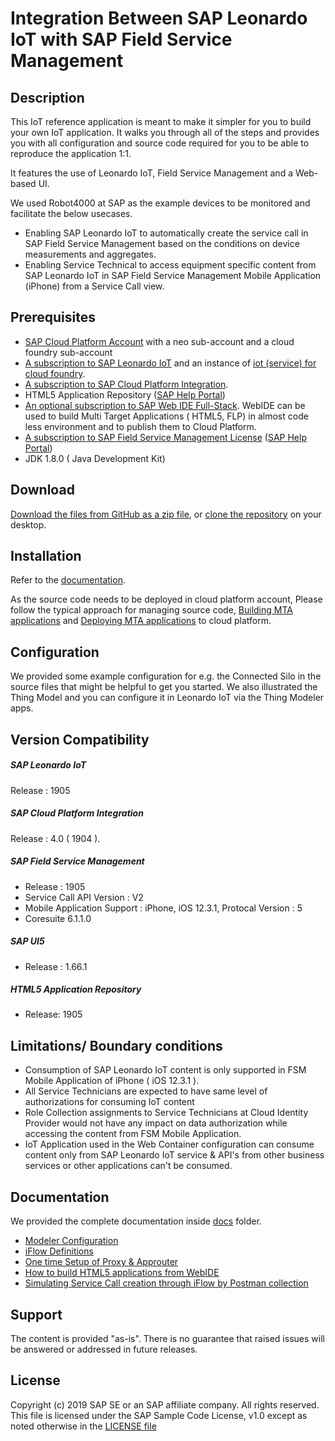 # Integration Between SAP Leonardo IoT with SAP Field Service Management

## Description

This IoT reference application is meant to make it simpler for you to build your own IoT application. It walks you through all of the steps and provides you with all configuration and source code required for you to be able to reproduce the application 1:1.

It features the use of Leonardo IoT, Field Service Management and a Web-based UI.

We used Robot4000 at SAP as the example devices to be monitored and facilitate the below usecases.

* Enabling SAP Leonardo IoT to automatically create the service call in SAP Field Service Management based on the conditions on device measurements and aggregates.
* Enabling Service Technical to access equipment specific content from SAP Leonardo IoT in SAP Field Service Management Mobile Application (iPhone) from a Service Call view.

## Prerequisites
* [SAP Cloud Platform Account](https://cloudplatform.sap.com/index.html) with a neo sub-account and a cloud foundry sub-account
* [A subscription to SAP Leonardo IoT](https://cloudplatform.sap.com/capabilities/product-info.SAP-Leonardo-Internet-of-Things.1e3dd0d0-a355-4a0a-bc3e-36285eae4cbe.html) and an instance of [iot (service) for cloud foundry](https://help.sap.com/viewer/2f1daa938df84fd090fa2a4da6e4bc05/Cloud/en-US). 
* [A subscription to SAP Cloud Platform Integration](https://cloudplatform.sap.com/capabilities/product-info.SAP-Cloud-Platform-Integration.cceaaf2b-8ceb-4773-9044-6d8dad7a12eb.html).
* HTML5 Application Repository ([SAP Help Portal](https://help.sap.com/viewer/65de2977205c403bbc107264b8eccf4b/Cloud/en-US/11d77aa154f64c2e83cc9652a78bb985.html))  
* [An optional subscription to SAP Web IDE Full-Stack](https://cloudplatform.sap.com/capabilities/technical-asset-info.SAP-Web-IDE-Full-Stack.52fdf566-8709-41ef-bfa4-2aabcd33a865.html). WebIDE can be used to build Multi Target Applications ( HTML5, FLP) in almost code less environment and to publish them to Cloud Platform.
* [A subscription to SAP Field Service Management License](https://www.sap.com/products/field-service-management.html) ([SAP Help Portal](https://help.sap.com/viewer/product/SAP%20Field%20Service%20Management/Castor/en-US))
* JDK 1.8.0 ( Java Development Kit)
## Download

[Download the files from GitHub as a zip file](../../archive/master.zip), or [clone the repository](https://help.github.com/articles/cloning-a-repository/) on your desktop.

## Installation

Refer to the [documentation](#documentation).

As the source code needs to be deployed in cloud platform account, Please follow the typical approach for managing source code, [Building MTA applications](https://help.sap.com/viewer/58746c584026430a890170ac4d87d03b/Cloud/en-US/9f778dba93934a80a51166da3ec64a05.html) and [Deploying MTA applications](https://github.com/cloudfoundry-incubator/multiapps-cli-plugin#usage) to cloud platform. 

## Configuration

We provided some example configuration for e.g. the Connected Silo in the source files that might be helpful to get you started. We also illustrated the Thing Model and you can configure it in Leonardo IoT via the Thing Modeler apps.

## Version Compatibility
##### SAP Leonardo IoT
Release : 1905

##### SAP Cloud Platform Integration
Release : 4.0 ( 1904 ).


##### SAP Field Service Management 
- Release : 1905
- Service Call API Version : V2
- Mobile Application Support : iPhone, iOS 12.3.1, Protocal Version : 5
- Coresuite 6.1.1.0

##### SAP UI5
* Release : 1.66.1

##### HTML5 Application Repository
- Release: 1905

## Limitations/ Boundary conditions
- Consumption of SAP Leonardo IoT content is only supported in FSM Mobile Application of iPhone ( iOS 12.3.1 ).
- All Service Technicians are expected to have same level of authorizations for consuming IoT content
- Role Collection assignments to Service Technicians at Cloud Identity Provider would not have any impact on data authorization while accessing the content from FSM Mobile Application.
- IoT Application used in the Web Container configuration can consume content only from SAP Leonardo IoT service & API's from other business services or other applications can't be consumed.


## Documentation

We provided the complete documentation inside [docs](/docs) folder.
* [Modeler Configuration](docs/00-modeler-configuration.md)
* [iFlow Definitions](docs/01-iflow-setup.md)
* [One time Setup of Proxy & Approuter](docs/02-proxy-setup.md)
* [How to build HTML5 applications from WebIDE](docs/03-build-html5-app-from-WebIDE.md)
* [Simulating Service Call creation through iFlow by Postman collection](docs/04-postman-setup.md)


## Support

The content is provided "as-is". There is no guarantee that raised issues will be answered or addressed in future releases.

## License
Copyright (c) 2019 SAP SE or an SAP affiliate company. All rights reserved.
This file is licensed under the SAP Sample Code License, v1.0 except as noted otherwise in the [LICENSE file](/LICENSE)
